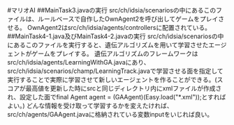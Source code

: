 #マリオAI
##MainTask3.javaの実行
src/ch/idsia/scenariosの中にあるこのファイルは、ルールベースで自作したOwnAgent2を呼び出してゲームをプレイさせる。
OwnAgent2はsrc/ch/idsia/agents/controllersに配置されている。
##MainTask4-1.java及びMainTask4-2.javaの実行
src/ch/idsia/scenariosの中にあるこのファイルを実行すると、遺伝アルゴリズムを用いて学習させたエージェントがゲームをプレイする。
遺伝アルゴリズムのフレームワークはsrc/ch/idsia/agents/LearningWithGA.javaにあり、src/ch/idsia/scenarios/champ/LearningTrack.javaで学習させる面を指定して実行することで実際に学習させて新しいエージェントを作ることができる。(スコアが最高値を更新した時にsrcと同じディレクトリ内にxmlファイルが作成され、設定した面でfinal Agent agent = (GAAgent)(Easy.load("*.xml"));とすればよい。)
どんな情報を受け取って学習するかを変えたければ、src/ch/agents/GAAgent.javaに格納されている変数inputをいじれば良い。
